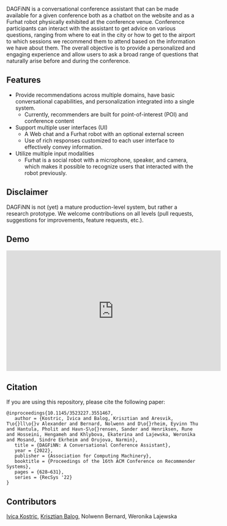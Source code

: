 DAGFiNN is a conversational conference assistant that can be made available for a given conference both as a chatbot on the website and as a Furhat robot physically exhibited at the conference venue. Conference participants can interact with the assistant to get advice on various questions, ranging from where to eat in the city or how to get to the airport to which sessions we recommend them to attend based on the information we have about them. The overall objective is to provide a personalized and engaging experience and allow users to ask a broad range of questions that naturally arise before and during the conference.



## Features

 * Provide recommendations across multiple domains, have basic conversational capabilities, and personalization integrated into a single system. 
    - Currently, recommenders are built for point-of-interest (POI) and conference content
 * Support multiple user interfaces (UI)
    - A Web chat and a Furhat robot with an optional external screen
    - Use of rich responses customized to each user interface to effectively convey information.
 * Utilize multiple input modalities
    - Furhat is a social robot with a microphone, speaker, and camera, which makes it possible to recognize users that interacted with the robot previously.



## Disclaimer

DAGFiNN is not (yet) a mature production-level system, but rather a research prototype.  We welcome contributions on all levels (pull requests, suggestions for improvements, feature requests, etc.).


## Demo

<p style="text-align: center;">
<iframe width="560" height="315" src="https://www.youtube.com/embed/YDr2-X28Gi0" title="YouTube video player" frameborder="0" allow="accelerometer; autoplay; clipboard-write; encrypted-media; gyroscope; picture-in-picture" allowfullscreen></iframe>
</p>

## Citation


If you are using this repository, please cite the following paper:

```
@inproceedings{10.1145/3523227.3551467,
   author = {Kostric, Ivica and Balog, Krisztian and Aresvik, T\o{}ll\o{}v Alexander and Bernard, Nolwenn and D\o{}rheim, Eyvinn Thu and Hantula, Pholit and Havn-S\o{}rensen, Sander and Henriksen, Rune and Hosseini, Hengameh and Khlybova, Ekaterina and Lajewska, Weronika and Mosand, Sindre Ekrheim and Orujova, Narmin},
   title = {DAGFiNN: A Conversational Conference Assistant},
   year = {2022},
   publisher = {Association for Computing Machinery},
   booktitle = {Proceedings of the 16th ACM Conference on Recommender Systems},
   pages = {628–631},
   series = {RecSys '22}
}
```


## Contributors

[Ivica Kostric](https://ikostric.github.io/), [Krisztian Balog](krisztianbalog.com), Nolwenn Bernard, Weronika Lajewska
 
